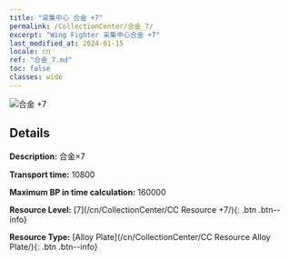 ```yaml
---
title: "采集中心 合金 +7"
permalink: /CollectionCenter/合金_7/
excerpt: "Wing Fighter 采集中心合金 +7"
last_modified_at: 2024-01-15
locale: cn
ref: "合金_7.md"
toc: false
classes: wide
---
```



![合金 +7](/images/cc/CC_Alloy_Plate_5.png)

## Details

  **Description:** 合金×7

  **Transport time:** 10800

  **Maximum BP in time calculation:** 160000

  **Resource Level:** [7](/cn/CollectionCenter/CC Resource +7/){: .btn .btn--info}

  **Resource Type:** [Alloy Plate](/cn/CollectionCenter/CC Resource Alloy Plate/){: .btn .btn--info}

